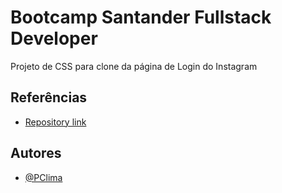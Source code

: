 # Bootcamp Santander Fullstack Developer

Projeto de CSS para clone da página de Login do Instagram

## Referências

 - [Repository link](https://github.com/PClima/CloneLoginPageInstagram)

## Autores

- [@PClima](https://www.github.com/PClima)